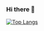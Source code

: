 ### Hi there 👋


[![Top Langs](https://github-readme-stats.vercel.app/api/top-langs/?username=jobdenotter&layout=compact&count-private=true)](https://github.com/anuraghazra/github-readme-stats)

<!--
**jobdenotter/jobdenotter** is a ✨ _special_ ✨ repository because its `README.md` (this file) appears on your GitHub profile.

Here are some ideas to get you started:

- 🔭 I’m currently working on ...
- 🌱 I’m currently learning ...
- 👯 I’m looking to collaborate on ...
- 🤔 I’m looking for help with ...
- 💬 Ask me about ...
- 📫 How to reach me: ...
- 😄 Pronouns: ...
- ⚡ Fun fact: ...
-->
